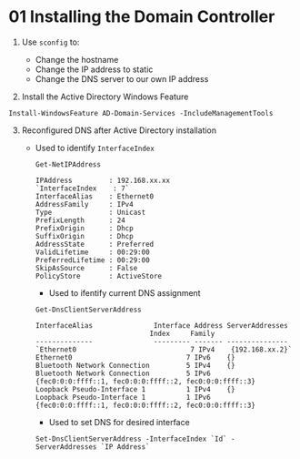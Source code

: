 # 01 Installing the Domain Controller 

1. Use `sconfig` to:
    - Change the hostname
    - Change the IP address to static
    - Change the DNS server to our own IP address

2. Install the Active Directory Windows Feature

```shell
Install-WindowsFeature AD-Domain-Services -IncludeManagementTools
```
3. Reconfigured DNS after Active Directory installation

    - Used to identify `InterfaceIndex`
        ```shell
        Get-NetIPAddress 

        IPAddress         : 192.168.xx.xx
        `InterfaceIndex    : 7`
        InterfaceAlias    : Ethernet0
        AddressFamily     : IPv4
        Type              : Unicast
        PrefixLength      : 24
        PrefixOrigin      : Dhcp
        SuffixOrigin      : Dhcp
        AddressState      : Preferred
        ValidLifetime     : 00:29:00
        PreferredLifetime : 00:29:00
        SkipAsSource      : False
        PolicyStore       : ActiveStore
        ```

        - Used to ifentify current DNS assignment
        ```shell
        Get-DnsClientServerAddress

        InterfaceAlias               Interface Address ServerAddresses
                                    Index     Family
        --------------               --------- ------- ---------------
        `Ethernet0                            7 IPv4    {192.168.xx.2}`
        Ethernet0                            7 IPv6    {}
        Bluetooth Network Connection         5 IPv4    {}
        Bluetooth Network Connection         5 IPv6    {fec0:0:0:ffff::1, fec0:0:0:ffff::2, fec0:0:0:ffff::3}
        Loopback Pseudo-Interface 1          1 IPv4    {}
        Loopback Pseudo-Interface 1          1 IPv6    {fec0:0:0:ffff::1, fec0:0:0:ffff::2, fec0:0:0:ffff::3}
        ```

        - Used to set DNS for desired interface
        ```shell
        Set-DnsClientServerAddress -InterfaceIndex `Id` -ServerAddresses `IP Address`
        ```